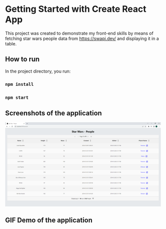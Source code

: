 # Getting Started with Create React App

This project was created to demonstrate my front-end skills by means of fetching star wars people data from https://swapi.dev/
and displaying it in a table.

## How to run

In the project directory, you run:

### `npm install`
### `npm start`


## Screenshots of the application
![Alt text](Screenshot1.png?raw=true "Title")




## GIF Demo of the application
